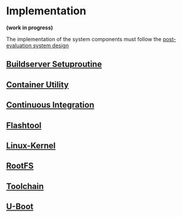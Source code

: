 # Implementation
**(work in progress)**

The implementation of the system components must follow the [post-evaluation
system design](evaluation.md#post-evaluation-system-overall-design)

## [Buildserver Setuproutine](implementation/buildserver.md#setuproutine)
## [Container Utility](implementation/buildserver.md#container-utility)
## [Continuous Integration](implementation/buildserver.md#continuous-integration)
## [Flashtool](implementation/flashtool.md)
## [Linux-Kernel](implementation/linux.md)
## [RootFS](implementation/rootfs.md)
## [Toolchain](implementation/toolchain.md)
## [U-Boot](implementation/uboot.md)
